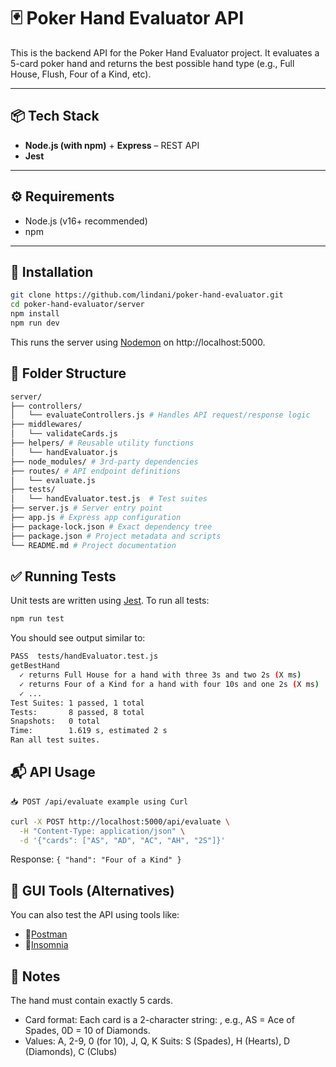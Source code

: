 # 🃏 Poker Hand Evaluator API

This is the backend API for the Poker Hand Evaluator project. It evaluates a 5-card poker hand and returns the best possible hand type (e.g., Full House, Flush, Four of a Kind, etc).

---

## 📦 Tech Stack

- **Node.js (with npm)** + **Express** – REST API
- **Jest**
---

## ⚙️ Requirements

- Node.js (v16+ recommended)
- npm
---

## 🔧 Installation

```bash
git clone https://github.com/lindani/poker-hand-evaluator.git
cd poker-hand-evaluator/server
npm install
npm run dev
```
This runs the server using [Nodemon](https://nodemon.io/)
 on http://localhost:5000.

## 📁 Folder Structure

```bash
server/
├── controllers/
│   └── evaluateControllers.js # Handles API request/response logic
├── middlewares/
│   └── validateCards.js
├── helpers/ # Reusable utility functions
│   └── handEvaluator.js
├── node_modules/ # 3rd-party dependencies
├── routes/ # API endpoint definitions
│   └── evaluate.js
├── tests/
│   └── handEvaluator.test.js  # Test suites
├── server.js # Server entry point
├── app.js # Express app configuration
├── package-lock.json # Exact dependency tree
├── package.json # Project metadata and scripts
└── README.md # Project documentation
```

## ✅ Running Tests
Unit tests are written using [Jest](https://jestjs.io/). To run all tests:

```bash
npm run test
```
You should see output similar to:
```bash
PASS  tests/handEvaluator.test.js
getBestHand
  ✓ returns Full House for a hand with three 3s and two 2s (X ms)
  ✓ returns Four of a Kind for a hand with four 10s and one 2s (X ms)
  ✓ ...
Test Suites: 1 passed, 1 total
Tests:       8 passed, 8 total
Snapshots:   0 total
Time:        1.619 s, estimated 2 s
Ran all test suites.
```
## 📬 API Usage
`📥 POST /api/evaluate example using Curl`

```bash
curl -X POST http://localhost:5000/api/evaluate \
  -H "Content-Type: application/json" \
  -d '{"cards": ["AS", "AD", "AC", "AH", "2S"]}'
```
Response:
`{
  "hand": "Four of a Kind"
}`

## 🧰 GUI Tools (Alternatives)
You can also test the API using tools like:
- 🔹[Postman](https://www.postman.com/)
- 🔹[Insomnia](https://insomnia.rest/)

## 🧠 Notes
The hand must contain exactly 5 cards.

- Card format: Each card is a 2-character string: <value><suit>, e.g., AS = Ace of Spades, 0D = 10 of Diamonds.
- Values: A, 2-9, 0 (for 10), J, Q, K
Suits: S (Spades), H (Hearts), D (Diamonds), C (Clubs)